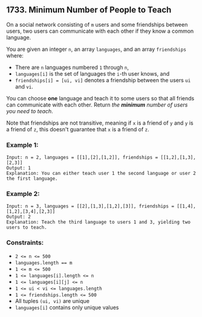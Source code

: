## 1733. Minimum Number of People to Teach

On a social network consisting of ```m``` users and some friendships between users, two users can communicate with each other if they know a common language.

You are given an integer ```n```, an array ```languages```, and an array ```friendships``` where:

* There are ```n``` languages numbered ```1``` through ```n```,
* ```languages[i]``` is the set of languages the ```i```-​​​​​​th​​​​ user knows, and
* ```friendships[i] = [u​​​​​​i​​​, v​​​​​​i]``` denotes a friendship between the users ```u​​​​​​​​​​​i​​​​​``` and ```vi```.

You can choose **one** language and teach it to some users so that all friends can communicate with each other. Return *the **minimum** number of users you need to teach*.

Note that friendships are not transitive, meaning if ```x``` is a friend of ```y``` and ```y``` is a friend of ```z```, this doesn't guarantee that ```x``` is a friend of ```z```.

### Example 1:
```
Input: n = 2, languages = [[1],[2],[1,2]], friendships = [[1,2],[1,3],[2,3]]
Output: 1
Explanation: You can either teach user 1 the second language or user 2 the first language.
```
### Example 2:
```
Input: n = 3, languages = [[2],[1,3],[1,2],[3]], friendships = [[1,4],[1,2],[3,4],[2,3]]
Output: 2
Explanation: Teach the third language to users 1 and 3, yielding two users to teach.
```

### Constraints:

* ```2 <= n <= 500```
* ```languages.length == m```
* ```1 <= m <= 500```
* ```1 <= languages[i].length <= n```
* ```1 <= languages[i][j] <= n```
* ```1 <= u​​​​​​i < v​​​​​​i <= languages.length```
* ```1 <= friendships.length <= 500```
* All tuples ```(u​​​​​i, v​​​​​​i)``` are unique
* ```languages[i]``` contains only unique values